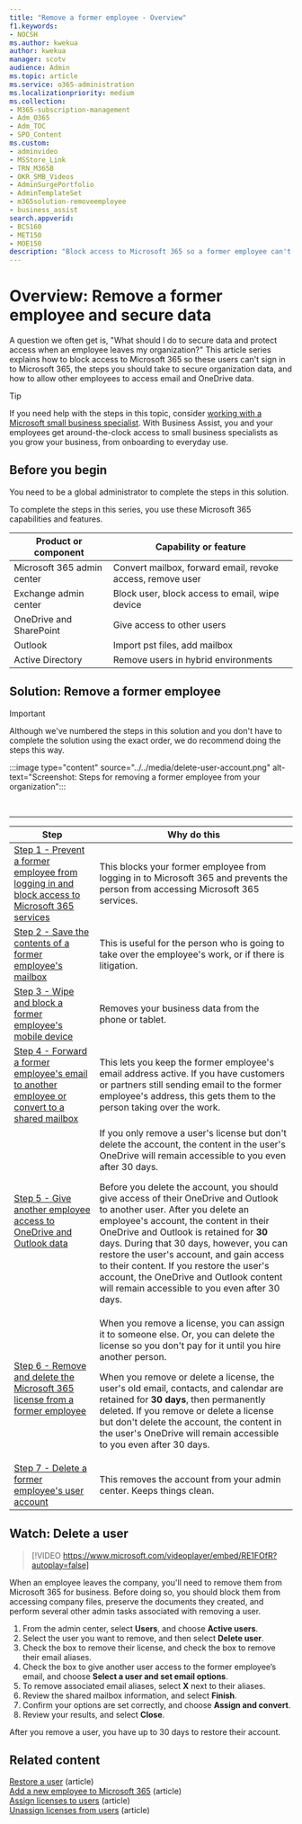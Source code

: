 ```yaml
---
title: "Remove a former employee - Overview"
f1.keywords:
- NOCSH
ms.author: kwekua
author: kwekua
manager: scotv
audience: Admin
ms.topic: article
ms.service: o365-administration
ms.localizationpriority: medium
ms.collection: 
- M365-subscription-management
- Adm_O365
- Adm_TOC
- SPO_Content
ms.custom:
- adminvideo
- MSStore_Link
- TRN_M365B
- OKR_SMB_Videos
- AdminSurgePortfolio
- AdminTemplateSet
- m365solution-removeemployee
- business_assist
search.appverid:
- BCS160
- MET150
- MOE150
description: "Block access to Microsoft 365 so a former employee can't sign in, secure organization data, and allow other employees to access their email and OneDrive data."
---
```


# Overview: Remove a former employee and secure data

A question we often get is, "What should I do to secure data and protect access when an employee leaves my organization?" This article series explains how to block access to Microsoft 365 so these users can't sign in to Microsoft 365, the steps you should take to secure organization data, and how to allow other employees to access email and OneDrive data.

> [!TIP]
> If you need help with the steps in this topic, consider [working with a Microsoft small business specialist](https://go.microsoft.com/fwlink/?linkid=2186871). With Business Assist, you and your employees get around-the-clock access to small business specialists as you grow your business, from onboarding to everyday use.

## Before you begin

You need to be a global administrator to complete the steps in this solution.

To complete the steps in this series, you use these Microsoft 365 capabilities and features.

|Product or component|Capability or feature|
|---|---|
|Microsoft 365 admin center|Convert mailbox, forward email, revoke access, remove user |
|Exchange admin center|Block user, block access to email, wipe device |
|OneDrive and SharePoint |Give access to other users |
|Outlook|Import pst files, add mailbox |
|Active Directory|Remove users in hybrid environments |


## Solution: Remove a former employee

> [!IMPORTANT]
> Although we've numbered the steps in this solution and you don't have to complete the solution using the exact order, we do recommend doing the steps this way.

:::image type="content" source="../../media/delete-user-account.png" alt-text="Screenshot: Steps for removing a former employee from your organization":::

<br>

****

|Step|Why do this|
|---|---|
|[Step 1 - Prevent a former employee from logging in and block access to Microsoft 365 services](remove-former-employee-step-1.md)|This blocks your former employee from logging in to Microsoft 365 and prevents the person from accessing Microsoft 365 services.|
|[Step 2 - Save the contents of a former employee's mailbox](remove-former-employee-step-2.md)|This is useful for the person who is going to take over the employee's work, or if there is litigation.|
|[Step 3 - Wipe and block a former employee's mobile device](remove-former-employee-step-3.md)|Removes your business data from the phone or tablet.|
|[Step 4 - Forward a former employee's email to another employee or convert to a shared mailbox](remove-former-employee-step-4.md)|This lets you keep the former employee's email address active. If you have customers or partners still sending email to the former employee's address, this gets them to the person taking over the work.|
|[Step 5 - Give another employee access to OneDrive and Outlook data](remove-former-employee-step-5.md)|If you only remove a user's license but don't delete the account, the content in the user's OneDrive will remain accessible to you even after 30 days. <p> Before you delete the account, you should give access of their OneDrive and Outlook to another user. After you delete an employee's account, the content in their OneDrive and Outlook is retained for **30** days. During that 30 days, however, you can restore the user's account, and gain access to their content. If you restore the user's account, the OneDrive and Outlook content will remain accessible to you even after 30 days.| 
|[Step 6 - Remove and delete the Microsoft 365 license from a former employee](remove-former-employee-step-6.md)|When you remove a license, you can assign it to someone else. Or, you can delete the license so you don't pay for it until you hire another person. <p> When you remove or delete a license, the user's old email, contacts, and calendar are retained for **30 days**, then permanently deleted. If you remove or delete a license but don't delete the account, the content in the user's OneDrive will remain accessible to you even after 30 days.|
|[Step 7 - Delete a former employee's user account](remove-former-employee-step-7.md)|This removes the account from your admin center. Keeps things clean.|

 ## Watch: Delete a user

> [!VIDEO https://www.microsoft.com/videoplayer/embed/RE1FOfR?autoplay=false]

When an employee leaves the company, you'll need to remove them from Microsoft 365 for business. Before doing so, you should block them from accessing company files, preserve the documents they created, and perform several other admin tasks associated with removing a user.

1. From the admin center, select **Users**, and choose **Active users**.
1. Select the user you want to remove, and then select **Delete user**.
1. Check the box to remove their license, and check the box to remove their email aliases.
1. Check the box to give another user access to the former employee’s email, and choose **Select a user and set email options**.
1. To remove associated email aliases, select **X** next to their aliases.
1. Review the shared mailbox information, and select **Finish**.
1. Confirm your options are set correctly, and choose **Assign and convert**.
1. Review your results, and select **Close**.

After you remove a user, you have up to 30 days to restore their account.
## Related content

[Restore a user](restore-user.md) (article)\
[Add a new employee to Microsoft 365](add-new-employee.md) (article)\
[Assign licenses to users](../manage/assign-licenses-to-users.md) (article)\
[Unassign licenses from users](../manage/remove-licenses-from-users.md) (article)
